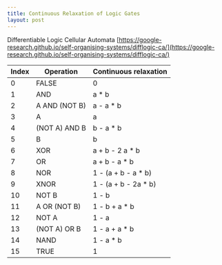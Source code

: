 ```yaml
---
title: Continuous Relaxation of Logic Gates
layout: post
---
```


Differentiable Logic Cellular Automata
[https://google-research.github.io/self-organising-systems/difflogic-ca/](https://google-research.github.io/self-organising-systems/difflogic-ca/)

| Index        | Operation           | Continuous relaxation  |
| ------------ | ------------------- | ---------------------- |
|  0           | FALSE               |        0               |
|  1           | AND                 |      a * b             |
|  2           | A AND (NOT B)       | a - a * b              |
|  3           | A                   |     a                  |
|  4           | (NOT A) AND B       | b - a * b              |
|  5           | B                   |    b                   |
|  6           | XOR                 | a + b - 2 a * b        |
|  7           |  OR                 | a + b - a * b          |
|  8           | NOR                 | 1 - (a + b - a * b)    |
|  9           | XNOR                | 1 - (a + b - 2a * b)   |
|  10          | NOT B               | 1 - b                  |
|  11          | A OR (NOT B)        | 1 - b + a * b          |
|  12          | NOT A               | 1 - a                  |
|  13          | (NOT A) OR B        | 1 - a + a * b          |
|  14          | NAND                | 1 - a * b              |
|  15          | TRUE                | 1                      |
